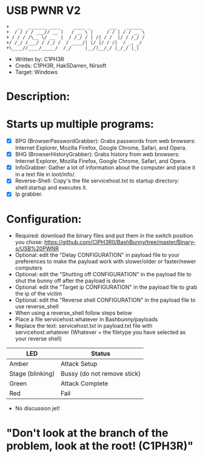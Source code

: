 # USB PWNR V2

`````
+   __  _______ ____     ____ _       ___   ______ 
+  / / / / ___// __ )   / __ \ |     / / | / / __ \
+ / / / /\__ \/ __  |  / /_/ / | /| / /  |/ / /_/ /
+/ /_/ /___/ / /_/ /  / ____/| |/ |/ / /|  / _, _/ 
+\____//____/_____/  /_/     |__/|__/_/ |_/_/ |_|

`````

* Written by: C1PH3R
* Creds: C1PH3R, Hak5Darren, Nirsoft
* Target: Windows

# Description:

# Starts up multiple programs: 

- [x] BPG (BrowserPasswordGrabber): Grabs passwords from web browsers: Internet Explorer, Mozilla Firefox, Google Chrome, Safari, and Opera. 
- [x] BHG (BrowserHistoryGrabber): Grabs history from web browsers: Internet Explorer, Mozilla Firefox, Google Chrome, Safari, and Opera. 
- [x] InfoGrabber: Gather a lot of information about the computer and place it in a text file in loot/info/.
- [x] Reverse-Shell: Copy's the file servicehost.txt to startup directory: shell:startup and executes it.
- [x] Ip grabber.

# Configuration:
* Required: download the binary files and put them in the switch position you chose:
https://github.com/CIPH3R0/BashBunny/tree/master/Binary-s/USB%20PWNR
* Optional: edit the "Delay CONFIGURATION" in payload file to your preferences to make the payload work with slower/older or faster/newer computers
* Optional: edit the "Shutting off CONFIGURATION" in the payload file to shut the bunny off after the payload is done
* Optional: edit the "Target ip CONFIGURATION" in the payload file to grab the ip of the victim
* Optional: edit the "Reverse shell CONFIGURATION" in the payload file to use reverse_shell
* When using a reverse_shell follow steps below
* Place a file servicehost.whatever in Bashbunny/payloads
* Replace the text: servicehost.txt in payload.txt file with servicehost.whatever (Whatever = the filetype you have selected as your reverse shell)



| LED                | Status                                       |
| ------------------ | -------------------------------------------- |
| Amber              | Attack Setup                                 |
| Stage (blinking)   | Bussy (do not remove stick)                  |
| Green              | Attack Complete                              |
| Red                | Fail                                         |

* No discussion jet!

# "Don't look at the branch of the problem, look at the root! (C1PH3R)"
